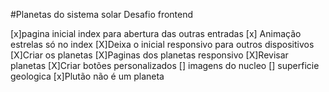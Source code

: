 #Planetas do sistema solar
Desafio frontend

[x]pagina inicial index para abertura das outras entradas
[x] Animação estrelas só no index
[X]Deixa o inicial responsivo para outros dispositivos
[X]Criar os planetas
[X]Paginas dos planetas responsivo
[X]Revisar planetas
[X]Criar botões personalizados
[] imagens do nucleo 
[] superficie geologica
[x]Plutão não é um planeta
